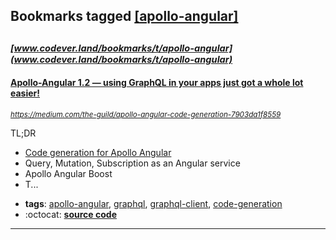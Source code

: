## Bookmarks tagged [[apollo-angular]](https://www.codever.land/search?q=[apollo-angular])

_<sup><sup>[www.codever.land/bookmarks/t/apollo-angular](www.codever.land/bookmarks/t/apollo-angular)</sup></sup>_
---
#### [Apollo-Angular 1.2 — using GraphQL in your apps just got a whole lot easier!](https://medium.com/the-guild/apollo-angular-code-generation-7903da1f8559)
_<sup>https://medium.com/the-guild/apollo-angular-code-generation-7903da1f8559</sup>_

TL;DR
- [Code generation for Apollo Angular](https://graphql-code-generator.com/docs/plugins/typescript-apollo-angular)
- Query, Mutation, Subscription as an Angular service
- Apollo Angular Boost
- T...
* **tags**: [apollo-angular](../tagged/apollo-angular.md), [graphql](../tagged/graphql.md), [graphql-client](../tagged/graphql-client.md), [code-generation](../tagged/code-generation.md)
* :octocat: **[source code](https://github.com/kamilkisiela/apollo-angular-services)**
---
